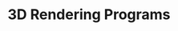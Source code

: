 ---
title: "3D Rendering Programs"
description: "Several 3D rendering applications with both raytracing and rasterization approaches, built in C++ using OpenGL. Developed for a Computer Graphics course."
image:
    url: "../../public/assets/photos/rotation.gif"
    alt: "Rotating wireframe bunny"
link: "https://github.com/mdoheny9/CSC305-Summer2025/tree/main"
tags: ["cpp"]
---